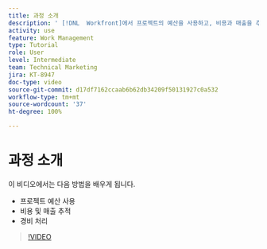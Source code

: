 ```yaml
---
title: 과정 소개
description: ' [!DNL  Workfront]에서 프로젝트의 예산을 사용하고, 비용과 매출을 추적하고, 경비를 처리하는 방법을 알아봅니다.'
activity: use
feature: Work Management
type: Tutorial
role: User
level: Intermediate
team: Technical Marketing
jira: KT-8947
doc-type: video
source-git-commit: d17df7162ccaab6b62db34209f50131927c0a532
workflow-type: tm+mt
source-wordcount: '37'
ht-degree: 100%

---
```


# 과정 소개

이 비디오에서는 다음 방법을 배우게 됩니다.

* 프로젝트 예산 사용
* 비용 및 매출 추적
* 경비 처리

>[!VIDEO](https://video.tv.adobe.com/v/335207/?quality=12&learn=on&enablevpops)
